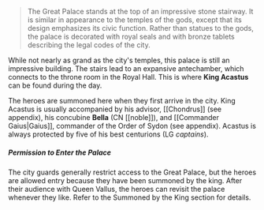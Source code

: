 > The Great Palace stands at the top of an impressive stone stairway. It is similar in appearance to the temples of the gods, except that its design emphasizes its civic function. Rather than statues to the gods, the palace is decorated with royal seals and with bronze tablets describing the legal codes of the city.

While not nearly as grand as the city's temples, this palace is still an impressive building. The stairs lead to an expansive antechamber, which connects to the throne room in the Royal Hall. This is where **King Acastus** can be found during the day.

The heroes are summoned here when they first arrive in the city. King Acastus is usually accompanied by his advisor, [[Chondrus]] (see appendix), his concubine **Bella** (CN [[noble]]), and [[Commander Gaius|Gaius]], commander of the Order of Sydon (see appendix). Acastus is always protected by five of his best centurions (LG *captains*).

##### Permission to Enter the Palace
The city guards generally restrict access to the Great Palace, but the heroes are allowed entry because they have been summoned by the king. After their audience with Queen Vallus, the heroes can revisit the palace whenever they like. Refer to the Summoned by the King section for details.